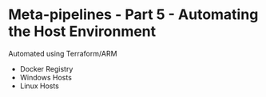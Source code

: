# Meta-pipelines - Part 5 - Automating the Host Environment

Automated using Terraform/ARM
- Docker Registry
- Windows Hosts
- Linux Hosts

